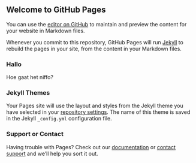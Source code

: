 ## Welcome to GitHub Pages

You can use the [editor on GitHub](https://github.com/blammo34/hoi/edit/gh-pages/index.md) to maintain and preview the content for your website in Markdown files.

Whenever you commit to this repository, GitHub Pages will run [Jekyll](https://jekyllrb.com/) to rebuild the pages in your site, from the content in your Markdown files.

### Hallo

Hoe gaat het niffo?


### Jekyll Themes

Your Pages site will use the layout and styles from the Jekyll theme you have selected in your [repository settings](https://github.com/blammo34/hoi/settings/pages). The name of this theme is saved in the Jekyll `_config.yml` configuration file.

### Support or Contact

Having trouble with Pages? Check out our [documentation](https://docs.github.com/categories/github-pages-basics/) or [contact support](https://support.github.com/contact) and we’ll help you sort it out.
